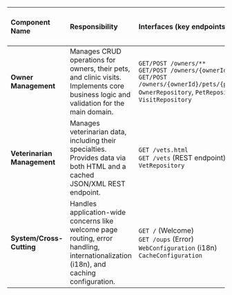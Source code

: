 | Component Name | Responsibility | Interfaces (key endpoints or methods) | Depends On (other modules) | Technologies (frameworks, DBs, patterns) |
| :--- | :--- | :--- | :--- | :--- |
| **Owner Management** | Manages CRUD operations for owners, their pets, and clinic visits. Implements core business logic and validation for the main domain. | `GET/POST /owners/**`<br>`GET/POST /owners/{ownerId}/pets/**`<br>`GET/POST /owners/{ownerId}/pets/{petId}/visits/**`<br>`OwnerRepository`, `PetRepository`, `VisitRepository` | Data Access Layer (JPA) | Spring MVC, Spring Data JPA, Hibernate, Thymeleaf, MVC Pattern, Repository Pattern |
| **Veterinarian Management** | Manages veterinarian data, including their specialties. Provides data via both HTML and a cached JSON/XML REST endpoint. | `GET /vets.html`<br>`GET /vets` (REST endpoint)<br>`VetRepository` | Data Access Layer (JPA), System (for CacheConfiguration) | Spring MVC, Spring Data JPA, Hibernate, JCache (Caffeine), Thymeleaf, DTO Pattern |
| **System/Cross-Cutting** | Handles application-wide concerns like welcome page routing, error handling, internationalization (i18n), and caching configuration. | `GET /` (Welcome)<br>`GET /oups` (Error)<br>`WebConfiguration` (i18n)<br>`CacheConfiguration` | Spring Framework (core configuration) | Spring Boot, Spring MVC, JCache API, Thymeleaf |